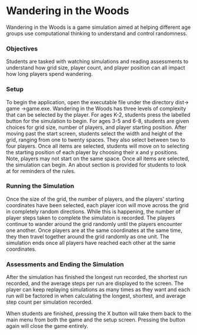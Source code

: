 # **Wandering in the Woods**
Wandering in the Woods is a game simulation aimed at helping different age groups use computational thinking to understand and control randomness.
### **Objectives**
Students are tasked with watching simulations and reading assessments to understand how grid size, player count, and player position can all impact how long players spend wandering.
### **Setup**
To begin the application, open the executable file under the directory dist-> game ->game.exe.
Wandering in the Woods has three levels of complexity that can be selected by the player. For ages K-2, students press the labelled button for the simulation to begin.
For ages 3-5 and 6-8, students are given choices for grid size, number of players, and player starting position. After moving past the start screen,
students select the width and height of the grid, ranging from one to twenty spaces. They also select between two to four players. Once all items are selected, students will move on
to selecting the starting position of each player by choosing their x and y positions. Note, players may not start on the same space. Once all items are selected, the
simulation can begin. An about section is provided for students to look at for reminders of the rules.
### **Running the Simulation**
Once the size of the grid, the number of players, and the players' starting coordinates have been selected, each player icon will move across the grid in completely random directions. While this is happening, the number of player steps taken to complete the simulaton is recorded. The players continue to wander around the grid randomly until the players encounter one another. Once players are at the same coordinates at the same time, they then travel together around the grid randomly as one unit. The simulation ends once all players have reached each other at the same coordinates.
### **Assessments and Ending the Simulation**
After the simulation has finished the longest run recorded, the shortest run recorded, and the average steps per run are displayed to the screen. The player can keep replaying simulations as many times as they want and each run will be factored in when calculating the longest, shortest, and average step count per simulation recorded.

When students are finished, pressing the X button will take them back to the main menu from both the game and the setup screen. Pressing the button again will close the game entirely.
